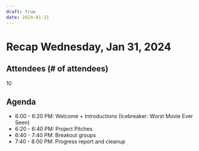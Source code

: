 ```yaml
---
draft: true 
date: 2024-01-31 
---
```

# Recap Wednesday, Jan 31, 2024
<!-- more -->


## Attendees (# of attendees)

10

## Agenda

- 6:00 - 6:20 PM: Welcome + Introductions (Icebreaker: Worst Movie Ever Seen)
- 6:20 - 6:40 PM: Project Pitches
- 6:40 - 7:40 PM: Breakout groups
- 7:40 - 8:00 PM: Progress report and cleanup
